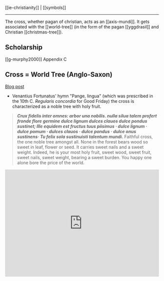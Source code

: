 [[ie-christianity]] | [[symbols]]

---


The cross, whether pagan of christian, acts as an [[axis-mundi]]. It gets associated with the [[world-tree]] (in the form of the pagan [[yggdrasil]] and Christian [[christmas-tree]]).

## Scholarship
[[g-murphy2000]] Appendix C


## Cross = World Tree (Anglo-Saxon)
[Blog post](https://forthewynnblog.wordpress.com/2017/04/14/faithful-cross-gate-of-heaven/)
- Venantius Fortunatus' hymn "Pange, lingua" (which was prescribed in the 10th C. *Regularis concordia* for Good Friday) the cross is characterized as a noble tree with holy fruit. 

> ***Crux fidelis inter omnes: arbor una nobilis. nulla silua talem profert fronde flore germine dulce lignum dulces clauos dulce pondus sustinet; Ille equidem est fructus tuus piisimus · dulce lignum · dulce pomum · dulces clauos · dulce pondus · dulce onus sustinens·  Tu felix sola sustinuisti talentum mundi.***
> Faithful cross, the one noble tree amongst all.  None in the forest bears wood so sweet in leaf, flower or seed.  It carries sweet nails and a sweet weight. Indeed, he is your most holy fruit, sweet wood, sweet fruit, sweet nails, sweet weight, bearing a sweet burden.  You happy one alone bore the price of the world.

<iframe width="100%" height="350" src="https://www.youtube.com/embed/Ww-aOIQKMIc" frameborder="0" allow="accelerometer; autoplay; clipboard-write; encrypted-media; gyroscope; picture-in-picture" allowfullscreen></iframe>